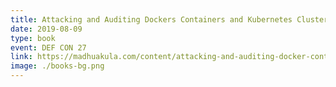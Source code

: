 ```yaml
---
title: Attacking and Auditing Dockers Containers and Kubernetes Clusters
date: 2019-08-09
type: book
event: DEF CON 27
link: https://madhuakula.com/content/attacking-and-auditing-docker-containers-and-kubernetes-clusters
image: ./books-bg.png
---
```

